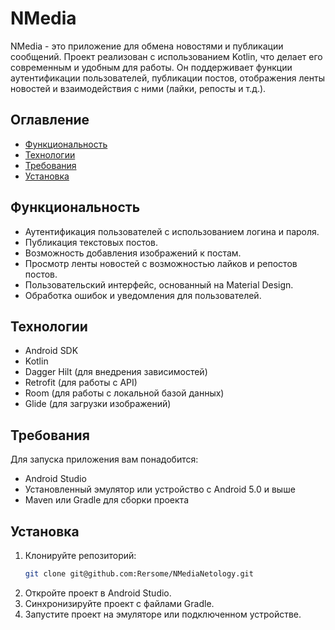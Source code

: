 # NMedia

NMedia - это приложение для обмена новостями и публикации сообщений. Проект реализован с использованием Kotlin, что делает его современным и удобным для работы. Он поддерживает функции аутентификации пользователей, публикации постов, отображения ленты новостей и взаимодействия с ними (лайки, репосты и т.д.).

## Оглавление

- [Функциональность](#функциональность)
- [Технологии](#технологии)
- [Требования](#требования)
- [Установка](#установка)

## Функциональность

- Аутентификация пользователей с использованием логина и пароля.
- Публикация текстовых постов.
- Возможность добавления изображений к постам.
- Просмотр ленты новостей с возможностью лайков и репостов постов.
- Пользовательский интерфейс, основанный на Material Design.
- Обработка ошибок и уведомления для пользователей.

## Технологии

- Android SDK
- Kotlin
- Dagger Hilt (для внедрения зависимостей)
- Retrofit (для работы с API)
- Room (для работы с локальной базой данных)
- Glide (для загрузки изображений)

## Требования

Для запуска приложения вам понадобится:

- Android Studio
- Установленный эмулятор или устройство с Android 5.0 и выше
- Maven или Gradle для сборки проекта

## Установка

1. Клонируйте репозиторий:
   ```bash
   git clone git@github.com:Rersome/NMediaNetology.git
2. Откройте проект в Android Studio.
3. Синхронизируйте проект с файлами Gradle.
4. Запустите проект на эмуляторе или подключенном устройстве.
